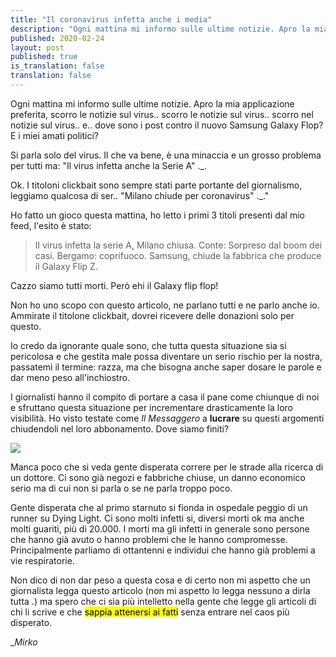 ```yaml
---
title: "Il coronavirus infetta anche i media"
description: "Ogni mattina mi informo sulle ultime notizie. Apro la mia applicazione preferita, scorro le notizie .."
published: 2020-02-24
layout: post
published: true
is_translation: false
translation: false
---
```

Ogni mattina mi informo sulle ultime notizie. Apro la mia applicazione preferita, scorro le notizie sul virus.. scorro le notizie sul virus.. scorro nel notizie sul virus.. e.. dove sono i post contro il nuovo Samsung Galaxy Flop? E i miei amati politici?

Si parla solo del virus. Il che va bene, è una minaccia e un grosso problema per tutti ma: "Il virus infetta anche la Serie A" ._.

Ok. I titoloni clickbait sono sempre stati parte portante del giornalismo, leggiamo qualcosa di ser.. "Milano chiude per coronavirus" ._."

Ho fatto un gioco questa mattina, ho letto i primi 3 titoli presenti dal mio feed, l'esito è stato:

> Il virus infetta la serie A, Milano chiusa. Conte: Sorpreso dal boom dei casi. Bergamo: coprifuoco. Samsung, chiude la fabbrica che produce il Galaxy Flip Z.

Cazzo siamo tutti morti. Però ehi il Galaxy flip flop!

Non ho uno scopo con questo articolo, ne parlano tutti e ne parlo anche io. Ammirate il titolone clickbait, dovrei ricevere delle donazioni solo per questo.

Io credo da ignorante quale sono, che tutta questa situazione sia si pericolosa e che gestita male possa diventare un serio rischio per la nostra, passatemi il termine: razza, ma che bisogna anche saper dosare le parole e dar meno peso all'inchiostro.

I giornalisti hanno il compito di portare a casa il pane come chiunque di noi e sfruttano questa situazione per incrementare drasticamente la loro visibilità. Ho visto testate come _Il Messaggero_ a **lucrare** su questi argomenti chiudendoli nel loro abbonamento. Dove siamo finiti?

![](https://i.imgur.com/NCLB5bA.png)

Manca poco che si veda gente disperata correre per le strade alla ricerca di un dottore. Ci sono già negozi e fabbriche chiuse, un danno economico serio ma di cui non si parla o se ne parla troppo poco.

Gente disperata che al primo starnuto si fionda in ospedale peggio di un runner su Dying Light. Ci sono molti infetti si, diversi morti ok ma anche molti guariti, più di 20.000\. I morti ma gli infetti in generale sono persone che hanno già avuto o hanno problemi che le hanno compromesse. Principalmente parliamo di ottantenni e individui che hanno già problemi a vie respiratorie.

Non dico di non dar peso a questa cosa e di certo non mi aspetto che un giornalista legga questo articolo (non mi aspetto lo legga nessuno a dirla tutta _*.*_) ma spero che ci sia più intelletto nella gente che legge gli articoli di chi li scrive e che <mark>sappia attenersi ai fatti</mark> senza entrare nel caos più disperato.

__Mirko_